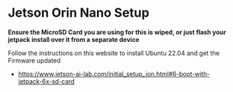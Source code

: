 # Jetson Orin Nano Setup

**Ensure the MicroSD Card you are using for this is wiped, or just flash your jetpack install over it from a separate device**

Follow the instructions on this website to install Ubuntu 22.04 and get the Firmware updated 
* https://www.jetson-ai-lab.com/initial_setup_jon.html#6-boot-with-jetpack-6x-sd-card
